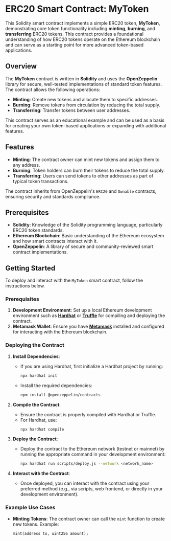 # ERC20 Smart Contract: MyToken

This Solidity smart contract implements a simple ERC20 token, **MyToken**, demonstrating core token functionality including **minting**, **burning**, and **transferring** ERC20 tokens. This contract provides a foundational understanding of how ERC20 tokens operate on the Ethereum blockchain and can serve as a starting point for more advanced token-based applications.

## Overview

The **MyToken** contract is written in **Solidity** and uses the **OpenZeppelin** library for secure, well-tested implementations of standard token features. The contract allows the following operations:

- **Minting**: Create new tokens and allocate them to specific addresses.
- **Burning**: Remove tokens from circulation by reducing the total supply.
- **Transferring**: Transfer tokens between user addresses.

This contract serves as an educational example and can be used as a basis for creating your own token-based applications or expanding with additional features.

## Features

- **Minting**: The contract owner can mint new tokens and assign them to any address.
- **Burning**: Token holders can burn their tokens to reduce the total supply.
- **Transferring**: Users can send tokens to other addresses as part of typical token transactions.

The contract inherits from OpenZeppelin's `ERC20` and `Ownable` contracts, ensuring security and standards compliance.

## Prerequisites

- **Solidity**: Knowledge of the Solidity programming language, particularly ERC20 token standards.
- **Ethereum Blockchain**: Basic understanding of the Ethereum ecosystem and how smart contracts interact with it.
- **OpenZeppelin**: A library of secure and community-reviewed smart contract implementations.

## Getting Started

To deploy and interact with the `MyToken` smart contract, follow the instructions below.

### Prerequisites

1. **Development Environment**: Set up a local Ethereum development environment such as **[Hardhat](https://hardhat.org/)** or **[Truffle](https://www.trufflesuite.com/)** for compiling and deploying the contract.
2. **Metamask Wallet**: Ensure you have **[Metamask](https://metamask.io/)** installed and configured for interacting with the Ethereum blockchain.

### Deploying the Contract

1. **Install Dependencies**:
   - If you are using Hardhat, first initialize a Hardhat project by running:
     ```bash
     npx hardhat init
     ```
   - Install the required dependencies:
     ```bash
     npm install @openzeppelin/contracts
     ```

2. **Compile the Contract**:
   - Ensure the contract is properly compiled with Hardhat or Truffle.
   - For Hardhat, use:
     ```bash
     npx hardhat compile
     ```

3. **Deploy the Contract**:
   - Deploy the contract to the Ethereum network (testnet or mainnet) by running the appropriate command in your development environment:
     ```bash
     npx hardhat run scripts/deploy.js --network <network_name>
     ```

4. **Interact with the Contract**:
   - Once deployed, you can interact with the contract using your preferred method (e.g., via scripts, web frontend, or directly in your development environment).

### Example Use Cases

- **Minting Tokens**: The contract owner can call the `mint` function to create new tokens. Example:
  ```solidity
  mint(address to, uint256 amount);
